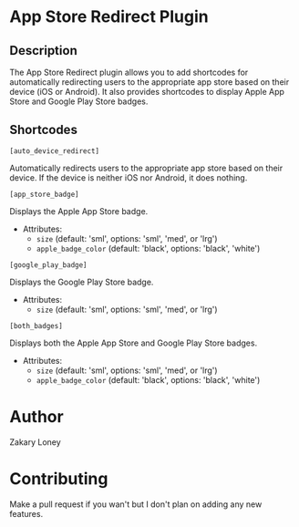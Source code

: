 # App Store Redirect Plugin

## Description

The App Store Redirect plugin allows you to add shortcodes for automatically redirecting users to the appropriate app store based on their device (iOS or Android). It also provides shortcodes to display Apple App Store and Google Play Store badges.

## Shortcodes

`[auto_device_redirect]`

Automatically redirects users to the appropriate app store based on their device. If the device is neither iOS nor Android, it does nothing.

`[app_store_badge]`

Displays the Apple App Store badge.

- Attributes:
  - `size` (default: 'sml', options: 'sml', 'med', or 'lrg')
  - `apple_badge_color` (default: 'black', options: 'black', 'white')

`[google_play_badge]`

Displays the Google Play Store badge.

- Attributes:
  - `size` (default: 'sml', options: 'sml', 'med', or 'lrg')

`[both_badges]`

Displays both the Apple App Store and Google Play Store badges.

- Attributes:
  - `size` (default: 'sml', options: 'sml', 'med', or 'lrg')
  - `apple_badge_color` (default: 'black', options: 'black', 'white')

# Author

Zakary Loney

# Contributing

Make a pull request if you wan't but I don't plan on adding any new features.

